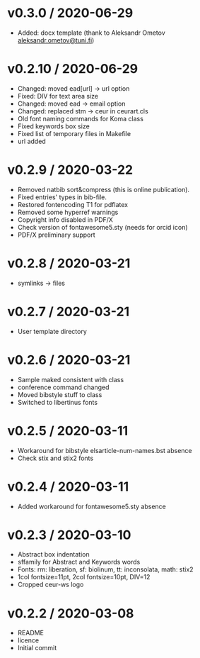 
v0.3.0 / 2020-06-29
==================

  * Added: docx template (thank to Aleksandr Ometov aleksandr.ometov@tuni.fi)

v0.2.10 / 2020-06-29
==================

  * Changed: moved ead[url] -> url option
  * Fixed: DIV for text area size
  * Changed: moved ead -> email option
  * Changed: replaced stm -> ceur in ceurart.cls
  * Old font naming commands for Koma class
  * Fixed keywords box size
  * Fixed list of temporary files in Makefile
  * url added

v0.2.9 / 2020-03-22
=============

  * Removed natbib sort&compress (this is online publication). 
  * Fixed entries' types in bib-file.
  * Restored fontencoding T1 for pdflatex
  * Removed some hyperref warnings
  * Copyright info disabled in PDF/X
  * Check version of fontawesome5.sty (needs for orcid icon)
  * PDF/X preliminary support

v0.2.8 / 2020-03-21
=============

  * symlinks -> files

v0.2.7 / 2020-03-21
=============

  * User template directory

v0.2.6 / 2020-03-21
=============

  * Sample maked consistent with class
  * conference command changed
  * Moved bibstyle stuff to class
  * Switched to libertinus fonts

v0.2.5 / 2020-03-11
=============

  * Workaround for bibstyle elsarticle-num-names.bst absence
  * Check stix and stix2 fonts

v0.2.4 / 2020-03-11
==================

  * Added workaround for fontawesome5.sty absence

v0.2.3 / 2020-03-10
===================

  * Abstract box indentation
  * sffamily for Abstract and Keywords words
  * Fonts: rm: liberation, sf: biolinum, tt: inconsolata, math: stix2
  * 1col fontsize=11pt, 2col fontsize=10pt, DIV=12
  * Cropped ceur-ws logo

v0.2.2 / 2020-03-08
===================

  * README
  * licence
  * Initial commit
